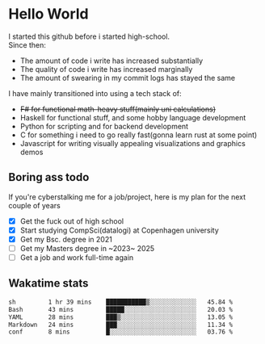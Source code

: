 # Hello World

I started this github before i started high-school.  
Since then:
- The amount of code i write has increased substantially
- The quality of code i write has increased marginally
- The amount of swearing in my commit logs has stayed the same

I have mainly transitioned into using a tech stack of:
- ~~F# for functional math-heavy stuff(mainly uni calculations)~~
- Haskell for functional stuff, and some hobby language development
- Python for scripting and for backend development
- C for something i need to go really fast(gonna learn rust at some point)
- Javascript for writing visually appealing visualizations and graphics demos

## Boring ass todo
If you're cyberstalking me for a job/project, here is my plan for the next couple of years
- [x] Get the fuck out of high school
- [x] Start studying CompSci(datalogi) at Copenhagen university
- [x] Get my Bsc. degree in 2021
- [ ] Get my Masters degree in ~2023~ 2025
- [ ] Get a job and work full-time again

## Wakatime stats
<!--START_SECTION:waka-->

```txt
sh         1 hr 39 mins    ███████████▒░░░░░░░░░░░░░   45.84 %
Bash       43 mins         █████░░░░░░░░░░░░░░░░░░░░   20.03 %
YAML       28 mins         ███▒░░░░░░░░░░░░░░░░░░░░░   13.05 %
Markdown   24 mins         ███░░░░░░░░░░░░░░░░░░░░░░   11.34 %
conf       8 mins          █░░░░░░░░░░░░░░░░░░░░░░░░   03.76 %
```

<!--END_SECTION:waka-->
